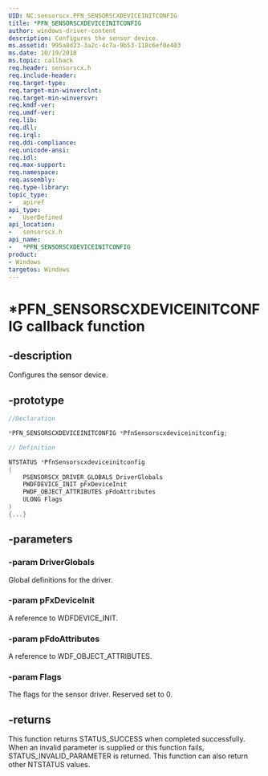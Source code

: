 ```yaml
---
UID: NC:sensorscx.PFN_SENSORSCXDEVICEINITCONFIG
title: *PFN_SENSORSCXDEVICEINITCONFIG
author: windows-driver-content
description: Configures the sensor device.
ms.assetid: 995a8d23-3a2c-4c7a-9b53-118c6ef0e403
ms.date: 10/19/2018
ms.topic: callback
req.header: sensorscx.h
req.include-header:
req.target-type:
req.target-min-winverclnt:
req.target-min-winversvr:
req.kmdf-ver:
req.umdf-ver:
req.lib:
req.dll:
req.irql: 
req.ddi-compliance:
req.unicode-ansi:
req.idl:
req.max-support:
req.namespace:
req.assembly:
req.type-library: 
topic_type: 
-	apiref
api_type: 
-	UserDefined
api_location: 
-	sensorscx.h
api_name: 
-	*PFN_SENSORSCXDEVICEINITCONFIG
product:
- Windows
targetos: Windows
---
```


# *PFN_SENSORSCXDEVICEINITCONFIG callback function

## -description

Configures the sensor device. 

## -prototype

```cpp
//Declaration

*PFN_SENSORSCXDEVICEINITCONFIG *PfnSensorscxdeviceinitconfig; 

// Definition

NTSTATUS *PfnSensorscxdeviceinitconfig 
(
	PSENSORSCX_DRIVER_GLOBALS DriverGlobals
	PWDFDEVICE_INIT pFxDeviceInit
	PWDF_OBJECT_ATTRIBUTES pFdoAttributes
	ULONG Flags
)
{...}

```

## -parameters

### -param DriverGlobals

Global definitions for the driver.

### -param pFxDeviceInit

A reference to WDFDEVICE_INIT.

### -param pFdoAttributes

A reference to WDF_OBJECT_ATTRIBUTES.

### -param Flags

The flags for the sensor driver. Reserved set to 0.

## -returns

This function returns STATUS_SUCCESS when completed successfully. When an invalid parameter is supplied or this function fails, STATUS_INVALID_PARAMETER is returned. This function can also return other NTSTATUS values.
